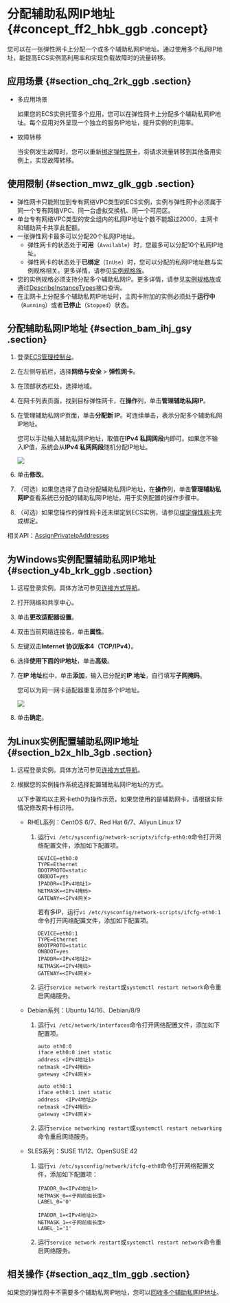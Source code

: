 # 分配辅助私网IP地址 {#concept_ff2_hbk_ggb .concept}

您可以在一张弹性网卡上分配一个或多个辅助私网IP地址。通过使用多个私网IP地址，能提高ECS实例高利用率和实现负载故障时的流量转移。

## 应用场景 {#section_chq_2rk_ggb .section}

-   多应用场景

    如果您的ECS实例托管多个应用，您可以在弹性网卡上分配多个辅助私网IP地址。每个应用对外呈现一个独立的服务IP地址，提升实例的利用率。

-   故障转移

    当实例发生故障时，您可以重新[绑定弹性网卡](cn.zh-CN/网络/弹性网卡/绑定弹性网卡.md#)，将请求流量转移到其他备用实例上，实现故障转移。


## 使用限制 {#section_mwz_glk_ggb .section}

-   弹性网卡只能附加到专有网络VPC类型的ECS实例，实例与弹性网卡必须属于同一个专有网络VPC、同一台虚拟交换机、同一个可用区。
-   单台专有网络VPC类型的安全组内的私网IP地址个数不能超过2000，主网卡和辅助网卡共享此配额。
-   一张弹性网卡最多可以分配20个私网IP地址。
    -   弹性网卡的状态处于**可用**（`Available`）时，您最多可以分配10个私网IP地址。
    -   弹性网卡的状态处于**已绑定**（`InUse`）时，您可以分配的私网IP地址数与实例规格相关。更多详情，请参见[实例规格族](../cn.zh-CN/实例/实例规格族.md#)。
-   您的实例规格必须支持分配多个辅助私网IP。更多详情，请参见[实例规格族](../cn.zh-CN/实例/实例规格族.md#)或通过[DescribeInstanceTypes](../cn.zh-CN/API参考/实例/DescribeInstanceTypes.md#)接口查询。
-   在主网卡上分配多个辅助私网IP地址时，主网卡附加的实例必须处于**运行中**（`Running`）或者**已停止**（`Stopped`）状态。

## 分配辅助私网IP地址 {#section_bam_ihj_gsy .section}

1.  登录[ECS管理控制台](https://ecs.console.aliyun.com)。
2.  在左侧导航栏，选择**网络与安全** \> **弹性网卡**。
3.  在顶部状态栏处，选择地域。
4.  在网卡列表页面，找到目标弹性网卡，在**操作**列，单击**管理辅助私网IP**。
5.  在管理辅助私网IP页面，单击**分配新 IP**。可连续单击，表示分配多个辅助私网IP地址。

    您可以手动输入辅助私网IP地址，取值在**IPv4 私网网段**内即可。如果您不输入IP值，系统会从**IPv4 私网网段**随机分配IP地址。

    ![](http://static-aliyun-doc.oss-cn-hangzhou.aliyuncs.com/assets/img/83258/156082565647047_zh-CN.png)

6.  单击**修改**。
7.  （可选）如果您选择了自动分配辅助私网IP地址，在**操作**列，单击**管理辅助私网IP**查看系统已分配的辅助私网IP地址，用于实例配置的操作步骤中。
8.  （可选）如果您操作的弹性网卡还未绑定到ECS实例，请参见[绑定弹性网卡](cn.zh-CN/网络/弹性网卡/绑定弹性网卡.md#)完成绑定。

相关API：[AssignPrivateIpAddresses](../cn.zh-CN/API参考/弹性网卡/AssignPrivateIpAddresses.md#)

## 为Windows实例配置辅助私网IP地址 {#section_y4b_krk_ggb .section}

1.  远程登录实例。具体方法可参见[连接方式导航](../cn.zh-CN/实例/连接实例/连接方式导航.md#)。
2.  打开网络和共享中心。
3.  单击**更改适配器设置**。
4.  双击当前网络连接名，单击**属性**。
5.  左键双击**Internet 协议版本4（TCP/IPv4）**。
6.  选择**使用下面的IP地址**，单击**高级**。
7.  在**IP 地址**栏中，单击**添加**，输入已分配的**IP 地址**，自行填写**子网掩码**。

    您可以为同一网卡适配器重复添加多个IP地址。

    ![](http://static-aliyun-doc.oss-cn-hangzhou.aliyuncs.com/assets/img/83258/156082565747049_zh-CN.png)

8.  单击**确定**。

## 为Linux实例配置辅助私网IP地址 {#section_b2x_hlb_3gb .section}

1.  远程登录实例。具体方法可参见[连接方式导航](../cn.zh-CN/实例/连接实例/连接方式导航.md#)。
2.  根据您的实例操作系统选择配置辅助私网IP地址的方式。

    以下步骤均以主网卡eth0为操作示范，如果您使用的是辅助网卡，请根据实际情况修改网卡标识符。

    -   RHEL系列：CentOS 6/7、Red Hat 6/7、Aliyun Linux 17
        1.  运行`vi /etc/sysconfig/network-scripts/ifcfg-eth0:0`命令打开网络配置文件，添加如下配置项。

            ``` {#codeblock_tr9_8mc_60j}
            DEVICE=eth0:0
            TYPE=Ethernet
            BOOTPROTO=static
            ONBOOT=yes
            IPADDR=<IPv4地址1>
            NETMASK=<IPv4掩码>
            GATEWAY=<IPv4网关>
            ```

            若有多IP，运行`vi /etc/sysconfig/network-scripts/ifcfg-eth0:1`命令打开网络配置文件，添加如下配置项。

            ``` {#codeblock_07v_692_ihz}
            DEVICE=eth0:1
            TYPE=Ethernet
            BOOTPROTO=static
            ONBOOT=yes
            IPADDR=<IPv4地址2>
            NETMASK=<IPv4掩码>
            GATEWAY=<IPv4网关>
            ```

        2.  运行`service network restart`或`systemctl restart network`命令重启网络服务。
    -   Debian系列：Ubuntu 14/16、Debian/8/9
        1.  运行`vi /etc/network/interfaces`命令打开网络配置文件，添加如下配置项。

            ``` {#codeblock_3m7_8te_y3m}
            auto eth0:0
            iface eth0:0 inet static
            address <IPv4地址1>
            netmask <IPv4掩码>
            gateway <IPv4网关>
            
            auto eth0:1
            iface eth0:1 inet static
            address  <IPv4地址2>
            netmask <IPv4掩码>
            gateway <IPv4网关>
            ```

        2.  运行`service networking restart`或`systemctl restart networking`命令重启网络服务。
    -   SLES系列：SUSE 11/12、OpenSUSE 42
        1.  运行`vi /etc/sysconfig/network/ifcfg-eth0`命令打开网络配置文件，添加如下配置项：

            ``` {#codeblock_uon_675_v61}
            IPADDR_0=<IPv4地址1>
            NETMASK_0=<子网前缀长度>
            LABEL_0='0'
            
            IPADDR_1=<IPv4地址2>
            NETMASK_1=<子网前缀长度>
            LABEL_1='1'
            ```

        2.  运行`service network restart`或`systemctl restart network`命令重启网络服务。

## 相关操作 {#section_aqz_tlm_ggb .section}

如果您的弹性网卡不需要多个辅助私网IP地址，您可以[回收多个辅助私网IP地址](cn.zh-CN/网络/弹性网卡/回收辅助私网IP地址.md#)。

